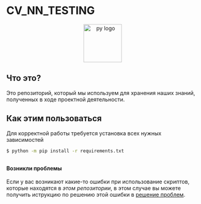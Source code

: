 # CV_NN_TESTING

<div  align="center">
    <p>
        <a  href="#">
            <img  src="https://raw.githubusercontent.com/DmodvGH/testing/master/logo.png"  width="100px"  height="100px"  alt="py logo" />
        </a>
    </p>
</div>

## Что это?

Это репозиторий, который мы используем для хранения наших знаний, полученных в ходе проектной деятельности.

## Как этим пользоваться

Для корректной работы требуется установка всех нужных зависимостей

```bash
$ python -m pip install -r requirements.txt
```
## 
#### Возникли проблемы 
Если у вас возникают какие-то ошибки при использование скриптов, которые находятся в _этом репозитории_, в этом случае вы можете получить иструкцию по решению этой ошибки в [решение проблем]( https://www.google.ru/ "решение ошибок").
####